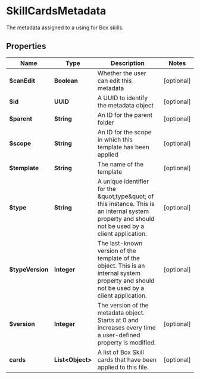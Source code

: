 

# SkillCardsMetadata

The metadata assigned to a using for Box skills.

## Properties

| Name | Type | Description | Notes |
|------------ | ------------- | ------------- | -------------|
|**$canEdit** | **Boolean** | Whether the user can edit this metadata |  [optional] |
|**$id** | **UUID** | A UUID to identify the metadata object |  [optional] |
|**$parent** | **String** | An ID for the parent folder |  [optional] |
|**$scope** | **String** | An ID for the scope in which this template has been applied |  [optional] |
|**$template** | **String** | The name of the template |  [optional] |
|**$type** | **String** | A unique identifier for the \&quot;type\&quot; of this instance. This is an internal system property and should not be used by a client application. |  [optional] |
|**$typeVersion** | **Integer** | The last-known version of the template of the object. This is an internal system property and should not be used by a client application. |  [optional] |
|**$version** | **Integer** | The version of the metadata object. Starts at 0 and increases every time a user-defined property is modified. |  [optional] |
|**cards** | **List&lt;Object&gt;** | A list of Box Skill cards that have been applied to this file. |  [optional] |



